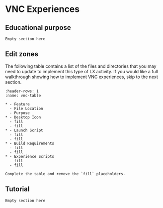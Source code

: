 # VNC Experiences

## Educational purpose

```{todo}
Empty section here
```


## Edit zones

The following table contains a list of the files and directories that you may need to update to implement this type 
of LX activity. If you would like a full walkthrough showing how to implement VNC experiences, skip to the next section.

```{list-table} Edit zones
:header-rows: 1
:name: vnc-table

* - Feature
  - File Location
  - Purpose
* - Desktop Icon
  - fill
  - fill
* - Launch Script
  - fill
  - fill
* - Build Requirements
  - fill
  - fill
* - Experience Scripts
  - fill
  - fill
```

```{todo}
Complete the table and remove the `fill` placeholders.
```


## Tutorial

```{todo}
Empty section here
```